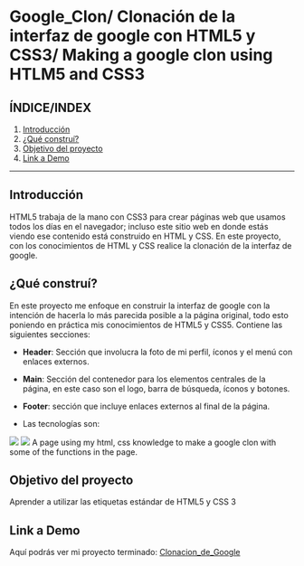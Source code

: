 <!--Principal title-->
# Google_Clon/ Clonación de la interfaz de google con HTML5 y CSS3/ Making a google clon using HTLM5 and CSS3
<!--Second Section-->
## **ÍNDICE/INDEX**
1. [Introducción](#)
2. [¿Qué construí?](#)
3. [Objetivo del proyecto](#)
4. [Link a Demo](#)

****
<!--It is to separate sections in the page-->
## Introducción
HTML5 trabaja de la mano con CSS3 para crear páginas web que usamos todos los días en el navegador; incluso este sitio web en donde estás viendo ese contenido está construido en HTML y CSS. En este proyecto, con los conocimientos de HTML y CSS realice la clonación de la interfaz de google.

## ¿Qué construí?
En este proyecto me enfoque en construir la interfaz de google con la intención de hacerla lo más parecida posible a la página original, todo esto poniendo en práctica mis conocimientos de HTML5 y CSS5. Contiene las siguientes secciones:

* **Header**: Sección que involucra la foto de mi perfil, íconos y el menú con enlaces externos.
  
* **Main**: Sección del contenedor para los elementos centrales de la página, en este caso son el logo, barra de búsqueda, íconos y botones.
  
* **Footer**: sección que incluye enlaces externos al final de la página.

* Las tecnologías son:
<img src="https://img.shields.io/badge/CSS3-1572B6?style=for-the-badge&logo=css3&logoColor=white"/>
<img src="https://img.shields.io/badge/HTML5-E34F26?style=for-the-badge&logo=html5&logoColor=white"/>
A page using my html, css knowledge to make a google clon with some of the functions in the page.

## Objetivo del proyecto
Aprender a utilizar las etiquetas estándar de HTML5 y CSS 3

## Link a Demo
Aquí podrás ver mi proyecto terminado: [Clonacion_de_Google](https://google-clon-xi.vercel.app/)
